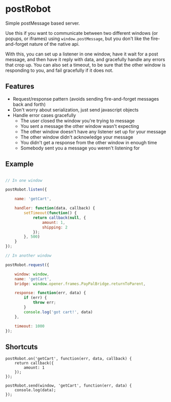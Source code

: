 # postRobot

Simple postMessage based server.

Use this if you want to communicate between two different windows (or popups, or iframes) using `window.postMessage`,
but you don't like the fire-and-forget nature of the native api.

With this, you can set up a listener in one window, have it wait for a post message, and then have it reply with data,
and gracefully handle any errors that crop up. You can also set a timeout, to be sure that the other window is responding to you,
and fail gracefully if it does not.

## Features

- Request/response pattern (avoids sending fire-and-forget messages back and forth)
- Don't worry about serialization, just send javascript objects
- Handle error cases gracefully
  - The user closed the window you're trying to message
  - You sent a message the other window wasn't expecting
  - The other window doesn't have any listener set up for your message
  - The other window didn't acknowledge your message
  - You didn't get a response from the other window in enough time
  - Somebody sent you a message you weren't listening for

## Example

```javascript

// In one window

postRobot.listen({

    name: 'getCart',

    handler: function(data, callback) {
        setTimeout(function() {
            return callback(null, {
                amount: 1,
                shipping: 2
            });
        }, 500)
    }
});

// In another window

postRobot.request({

    window: window,
    name: 'getCart',
    bridge: window.opener.frames.PayPalBridge.returnToParent,

    response: function(err, data) {
        if (err) {
            throw err;
        }
        console.log('got cart!', data)
    },

    timeout: 1000
});

```

## Shortcuts

```
postRobot.on('getCart', function(err, data, callback) {
    return callback({
        amount: 1
    });
});

postRobot.send(window, 'getCart', function(err, data) {
    console.log(data);
});
```